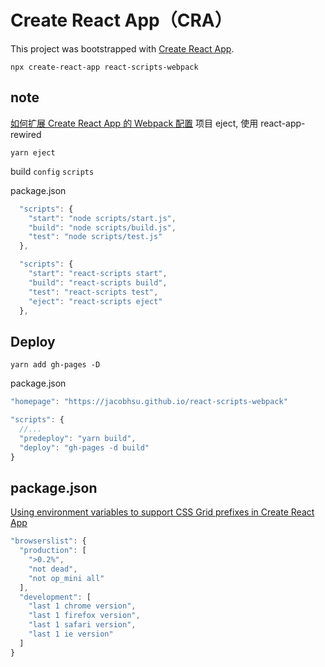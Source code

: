 # Create React App（CRA）

This project was bootstrapped with [Create React App](https://github.com/facebook/create-react-app).

`npx create-react-app react-scripts-webpack`

## note

[如何扩展 Create React App 的 Webpack 配置](https://juejin.im/post/5a5d5b815188257327399962) 项目 eject, 使用 react-app-rewired

`yarn eject`

build `config` `scripts`

package.json

```js
  "scripts": {
    "start": "node scripts/start.js",
    "build": "node scripts/build.js",
    "test": "node scripts/test.js"
  },
```

```js
  "scripts": {
    "start": "react-scripts start",
    "build": "react-scripts build",
    "test": "react-scripts test",
    "eject": "react-scripts eject"
  },
```

## Deploy

`yarn add gh-pages -D`

package.json

```js
"homepage": "https://jacobhsu.github.io/react-scripts-webpack"

"scripts": {
  //...
  "predeploy": "yarn build",
  "deploy": "gh-pages -d build"
}
```

## package.json

[Using environment variables to support CSS Grid prefixes in Create React App](https://github.com/postcss/autoprefixer#environment-variables)

```js
"browserslist": {
  "production": [
    ">0.2%",
    "not dead",
    "not op_mini all"
  ],
  "development": [
    "last 1 chrome version",
    "last 1 firefox version",
    "last 1 safari version",
    "last 1 ie version"
  ]
}
```

